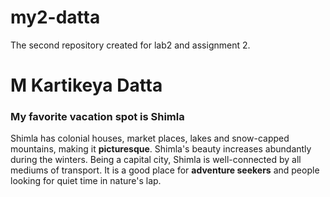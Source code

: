 # my2-datta
The second repository created for lab2 and assignment 2.
# M Kartikeya Datta
### My favorite vacation spot is Shimla

Shimla has colonial houses, market places, lakes and snow-capped mountains, making it **picturesque**. Shimla's beauty increases abundantly during the winters. Being a capital city, Shimla is well-connected by all mediums of transport. It is a good place for __adventure seekers__ and people looking for quiet time in nature's lap.

